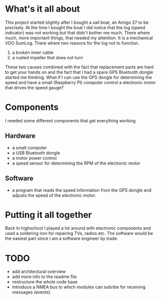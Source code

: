 # What's it all about
This project started slightly after I bought a sail boat, an Amigo 27 to be precisely.
At the time I bought the boat I did notice that the log (speed indicator) was not working
but that didn't bother me much. There where much, more important things, that needed my
attention. It is a mechanical VDO SumLog. There where two reasons for the log not to function.

1. a broken inner cable
2. a rusted impeller that does not turn

These two causes combined with the fact that replacement parts are hard to get your hands on
and the fact that I had a spare GPS Bluetooth dongle started me thinking. What if I can use
the GPS dongle for determining the speed and have a small (Raspberry PI) computer control a
electronic motor that drives the speed gauge?
# Components
I needed some different components that get everything working
## Hardware
* a small computer
* a USB Bluetooth dongle
* a motor power control
* a speed sensor for determining the RPM of the electronic motor 

## Software
* a program that reads the speed information from the GPS dongle and adjusts the speed of
the electronic motor.

# Putting it all together
Back In highschool I played a lot around with electronic components and used a soldering iron
for repairing TVs, radios etc. The software would be the easiest part since I am a software
engineer by trade.  

# TODO
* add architectural overview
* add more info to the readme file
* restructure the whole code base
* Introduce a NMEA bus to which modules can subribe for receiving messages (events)
